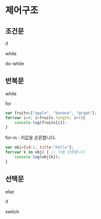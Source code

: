 # 제어구조



## 조건문

if

while

do-while

## 반복문

while

for

```js
var fruits=["apple", "banana", "graph"];
for(var i=0; i<fruits.length; i++){
    console.log(fruits[i]);
}
```



for-in : 키값을 순횐합니다.

```js
var obj={id:1, title:"hello"};
for(var k in obj) { // 키를 반환합니다.
    console.log(obj[k]);
}
```



## 선택문

else

if

switch